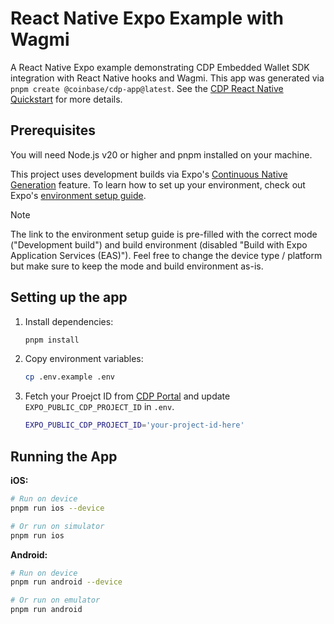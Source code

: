 # React Native Expo Example with Wagmi

A React Native Expo example demonstrating CDP Embedded Wallet SDK integration with React Native hooks and Wagmi. This app was generated via `pnpm create @coinbase/cdp-app@latest`. See the [CDP React Native Quickstart](https://docs.cdp.coinbase.com/embedded-wallets/react-native/quickstart) for more details.

## Prerequisites

You will need Node.js v20 or higher and pnpm installed on your machine.

This project uses development builds via Expo's [Continuous Native Generation](https://docs.expo.dev/workflow/continuous-native-generation/) feature. To learn how to set up your environment, check out Expo's [environment setup guide](https://docs.expo.dev/get-started/set-up-your-environment/?mode=development-build&buildEnv=local).

> [!NOTE]
>
> The link to the environment setup guide is pre-filled with the correct mode ("Development build") and build environment (disabled "Build with Expo Application Services (EAS)"). Feel free to change the device type / platform but make sure to keep the mode and build environment as-is.

## Setting up the app

1. Install dependencies:

   ```bash
   pnpm install
   ```

2. Copy environment variables:

   ```bash
   cp .env.example .env
   ```

3. Fetch your Proejct ID from [CDP Portal](https://portal.cdp.coinbase.com/) and update `EXPO_PUBLIC_CDP_PROJECT_ID` in `.env`.

   ```bash
   EXPO_PUBLIC_CDP_PROJECT_ID='your-project-id-here'
   ```

## Running the App

**iOS:**

```bash
# Run on device
pnpm run ios --device

# Or run on simulator
pnpm run ios
```

**Android:**

```bash
# Run on device
pnpm run android --device

# Or run on emulator
pnpm run android
```
